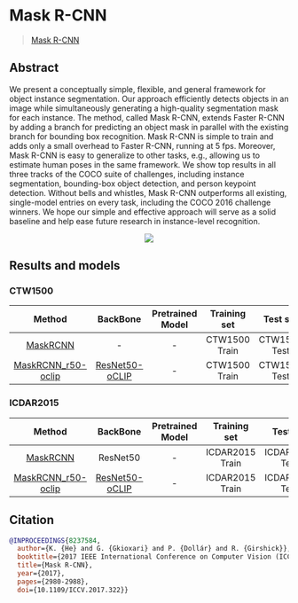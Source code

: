# Mask R-CNN

> [Mask R-CNN](https://arxiv.org/abs/1703.06870)

<!-- [ALGORITHM] -->

## Abstract

We present a conceptually simple, flexible, and general framework for object instance segmentation. Our approach efficiently detects objects in an image while simultaneously generating a high-quality segmentation mask for each instance. The method, called Mask R-CNN, extends Faster R-CNN by adding a branch for predicting an object mask in parallel with the existing branch for bounding box recognition. Mask R-CNN is simple to train and adds only a small overhead to Faster R-CNN, running at 5 fps. Moreover, Mask R-CNN is easy to generalize to other tasks, e.g., allowing us to estimate human poses in the same framework. We show top results in all three tracks of the COCO suite of challenges, including instance segmentation, bounding-box object detection, and person keypoint detection. Without bells and whistles, Mask R-CNN outperforms all existing, single-model entries on every task, including the COCO 2016 challenge winners. We hope our simple and effective approach will serve as a solid baseline and help ease future research in instance-level recognition.

<div align=center>
<img src="https://user-images.githubusercontent.com/22607038/142795605-dfdd5f69-e9cd-4b69-9c6b-6d8bded18e89.png"/>
</div>

## Results and models

### CTW1500

|                 Method                  |                 BackBone                  | Pretrained Model | Training set  |   Test set   | #epochs | Test size | Precision | Recall | Hmean  |                  Download                  |
| :-------------------------------------: | :---------------------------------------: | :--------------: | :-----------: | :----------: | :-----: | :-------: | :-------: | :----: | :----: | :----------------------------------------: |
| [MaskRCNN](/configs/textdet/maskrcnn/mask-rcnn_resnet50_fpn_160e_ctw1500.py) |                     -                     |        -         | CTW1500 Train | CTW1500 Test |   160   |   1600    |  0.7165   | 0.7776 | 0.7458 | [model](https://download.openmmlab.com/mmocr/textdet/maskrcnn/mask-rcnn_resnet50_fpn_160e_ctw1500/mask-rcnn_resnet50_fpn_160e_ctw1500_20220826_154755-ce68ee8e.pth) \| [log](https://download.openmmlab.com/mmocr/textdet/maskrcnn/mask-rcnn_resnet50_fpn_160e_ctw1500/20220826_154755.log) |
| [MaskRCNN_r50-oclip](/configs/textdet/maskrcnn/mask-rcnn_resnet50-oclip_fpn_160e_ctw1500.py) | [ResNet50-oCLIP](https://download.openmmlab.com/mmocr/backbone/resnet50-oclip-7ba0c533.pth) |        -         | CTW1500 Train | CTW1500 Test |   160   |   1600    |   0.753   | 0.7593 | 0.7562 | [model](https://download.openmmlab.com/mmocr/textdet/maskrcnn/mask-rcnn_resnet50-oclip_fpn_160e_ctw1500/mask-rcnn_resnet50-oclip_fpn_160e_ctw1500_20221101_154448-6e9e991c.pth) \| [log](https://download.openmmlab.com/mmocr/textdet/maskrcnn/mask-rcnn_resnet50-oclip_fpn_160e_ctw1500/20221101_154448.log) |

### ICDAR2015

|                 Method                 |                 BackBone                 | Pretrained Model |  Training set   |    Test set    | #epochs | Test size | Precision | Recall | Hmean  |                 Download                 |
| :------------------------------------: | :--------------------------------------: | :--------------: | :-------------: | :------------: | :-----: | :-------: | :-------: | :----: | :----: | :--------------------------------------: |
| [MaskRCNN](/configs/textdet/maskrcnn/mask-rcnn_resnet50_fpn_160e_icdar2015.py) |                 ResNet50                 |        -         | ICDAR2015 Train | ICDAR2015 Test |   160   |   1920    |  0.8644   | 0.7766 | 0.8182 | [model](https://download.openmmlab.com/mmocr/textdet/maskrcnn/mask-rcnn_resnet50_fpn_160e_icdar2015/mask-rcnn_resnet50_fpn_160e_icdar2015_20220826_154808-ff5c30bf.pth) \| [log](https://download.openmmlab.com/mmocr/textdet/maskrcnn/mask-rcnn_resnet50_fpn_160e_icdar2015/20220826_154808.log) |
| [MaskRCNN_r50-oclip](/configs/textdet/maskrcnn/mask-rcnn_resnet50-oclip_fpn_160e_icdar2015.py) | [ResNet50-oCLIP](https://download.openmmlab.com/mmocr/backbone/resnet50-oclip-7ba0c533.pth) |        -         | ICDAR2015 Train | ICDAR2015 Test |   160   |   1920    |  0.8695   | 0.8339 | 0.8513 | [model](https://download.openmmlab.com/mmocr/textdet/maskrcnn/mask-rcnn_resnet50-oclip_fpn_160e_icdar2015/mask-rcnn_resnet50-oclip_fpn_160e_icdar2015_20221101_131357-a19f7802.pth) \| [log](https://download.openmmlab.com/mmocr/textdet/maskrcnn/mask-rcnn_resnet50-oclip_fpn_160e_icdar2015/20221101_131357.log) |

## Citation

```bibtex
@INPROCEEDINGS{8237584,
  author={K. {He} and G. {Gkioxari} and P. {Dollár} and R. {Girshick}},
  booktitle={2017 IEEE International Conference on Computer Vision (ICCV)},
  title={Mask R-CNN},
  year={2017},
  pages={2980-2988},
  doi={10.1109/ICCV.2017.322}}
```
